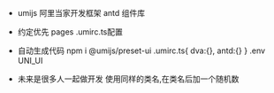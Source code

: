- umijs 阿里当家开发框架
    antd 组件库

- 约定优先
    pages
    .umirc.ts配置

- 自动生成代码
npm i @umijs/preset-ui
.umirc.ts{
    dva:{},
    antd:{}
}
.env
UNI_UI

- 未来是很多人一起做开发
使用同样的类名,在类名后加一个随机数